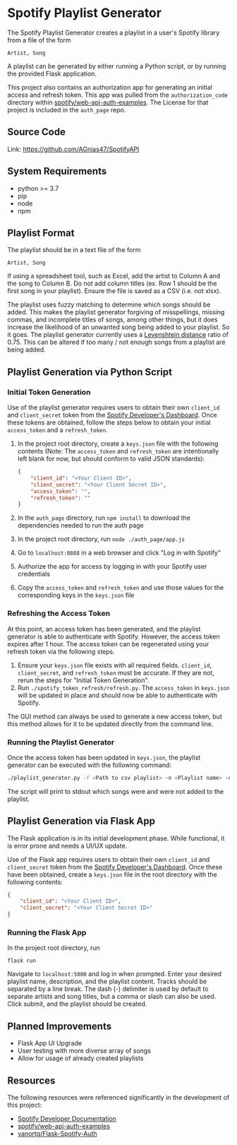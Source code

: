 # Spotify Playlist Generator

The Spotify Playlist Generator creates a playlist in a user's Spotify library from a file of the form

```text
Artist, Song
```

A playlist can be generated by either running a Python script, or by running the provided Flask application.

This project also contains an authorization app for generating an initial access and refresh token. This app was pulled from the `authorization_code` directory within 
[spotify/web-api-auth-examples](https://github.com/spotify/web-api-auth-examples). The License for that project is included in the `auth_page` repo.

## Source Code
Link: https://github.com/AGnias47/SpotifyAPI

## System Requirements

* python >= 3.7
* pip
* node
* npm

## Playlist Format

The playlist should be in a text file of the form

```text
Artist, Song
```

If using a spreadsheet tool, such as Excel, add the artist to Column A and the song to Column B. Do not add column
 titles (ex. Row 1 should be the first song in your playlist). Ensure the file is saved as a CSV (i.e. not xlsx).
 
The playlist uses fuzzy matching to determine which songs should be added. This makes the playlist generator forgiving
 of misspellings, missing commas, and incomplete titles of songs, among other things, but it does increase the likelihood
 of an unwanted song being added to your playlist. So it goes. The playlist generator currently uses a [Levenshtein
 distance](https://en.wikipedia.org/wiki/Levenshtein_distance) ratio of 0.75. This can be altered if too many / not
 enough songs from a playlist are being added.

## Playlist Generation via Python Script

### Initial Token Generation

Use of the playlist generator requires users to obtain their own `client_id` and `client_secret` token from the
 [Spotify Developer's Dashboard](https://developer.spotify.com/dashboard/applications). Once these tokens are obtained,
 follow the steps below to obtain your initial `access_token` and a `refresh_token`.

1. In the project root directory, create a `keys.json` file with the following contents 
(Note: The `access_token` and `refresh_token` are intentionally left blank for now, but 
should conform to valid JSON standards):

    ```json
    {
        "client_id": "<Your Client ID>",
        "client_secret": "<Your Client Secret ID>",
        "access_token": "",
        "refresh_token": ""
    }
    ```

2. In the `auth_page` directory, run `npm install` to download the dependencies needed to run the auth page
3. In the project root directory, run `node ./auth_page/app.js`
4. Go to `localhost:8888` in a web browser and click "Log in with Spotify"
5. Authorize the app for access by logging in with your Spotify user credentials
6. Copy the `access_token` and `refresh_token` and use those values for the corresponding keys in the `keys.json` file

### Refreshing the Access Token

At this point, an access token has been generated, and the playlist generator is able to authenticate with Spotify.
 However, the access token expires after 1 hour. The access token can be regenerated using your refresh token via
 the following steps.
 
1. Ensure your `keys.json` file exists with all required fields. `client_id`, `client_secret`, and `refresh_token` must
 be accurate. If they are not, rerun the steps for "Initial Token Generation".
2. Run `./spotify_token_refresh/refresh.py`. The `access_token` in `keys.json` will be updated in place and should now
 be able to authenticate with Spotify.
 
The GUI method can always be used to generate a new access token, but this method allows for it to be updated directly
 from the command line.
 
### Running the Playlist Generator

Once the access token has been updated in `keys.json`, the playlist generator can be executed with the following command:

```bash
./playlist_generator.py -f <Path to csv playlist> -n <Playlist name> -d <Playlist description (Optional)>
```

The script will print to stdout which songs were and were not added to the playlist.

## Playlist Generation via Flask App

The Flask application is in its initial development phase. While functional, it is error prone and needs a UI/UX update.

Use of the Flask app requires users to obtain their own `client_id` and `client_secret` token from the
 [Spotify Developer's Dashboard](https://developer.spotify.com/dashboard/applications). Once these have 
been obtained, create a `keys.json` file in the root directory with the following contents:

```json
{
    "client_id": "<Your Client ID>",
    "client_secret": "<Your Client Secret ID>"
}
```

### Running the Flask App

In the project root directory, run

```commandline
flask run
```

Navigate to `localhost:5000` and log in when prompted. Enter your desired playlist name, description, and the 
playlist content. Tracks should be separated by a line break. The dash (-) delimiter is used by default to separate
artists and song titles, but a comma or slash can also be used. Click submit, and the playlist should be created.

## Planned Improvements

* Flask App UI Upgrade
* User testing with more diverse array of songs
* Allow for usage of already created playlists

## Resources

The following resources were referenced significantly in the development of this project:

* [Spotify Developer Documentation](https://developer.spotify.com/documentation/web-api/)
* [spotify/web-api-auth-examples](https://github.com/spotify/web-api-auth-examples)  
* [vanortg/Flask-Spotify-Auth](https://github.com/vanortg/Flask-Spotify-Auth)
